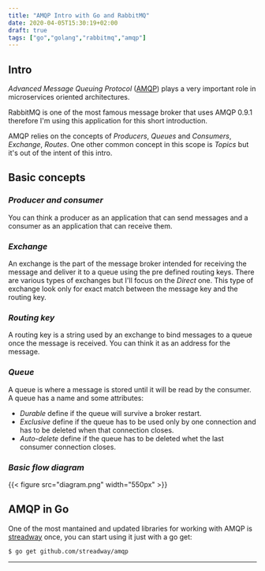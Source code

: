 ```yaml
---
title: "AMQP Intro with Go and RabbitMQ"
date: 2020-04-05T15:30:19+02:00
draft: true
tags: ["go","golang","rabbitmq","amqp"]
---
```


Intro
---

*Advanced Message Queuing Protocol*  ([AMQP](https://en.wikipedia.org/wiki/Advanced_Message_Queuing_Protocol)) plays a very important role in microservices oriented architectures.

RabbitMQ is one of the most famous message broker that uses AMQP 0.9.1 therefore I'm using this application for this short introduction.

AMQP relies on the concepts of  *Producers*, *Queues* and *Consumers*, *Exchange*, *Routes*. One other common concept in
 this scope is *Topics* but it's out of the intent of this intro.

Basic concepts
---

### *Producer and consumer*

You can think a producer as an application that can send messages and a consumer as an application that can receive them.

### *Exchange*

An exchange is the part of the message broker intended for receiving the message and deliver it to a queue using the pre defined routing keys.
There are various types of exchanges but I'll focus on the *Direct* one. This type of exchange look only for exact match between the message key and the routing key.

### *Routing key*

A routing key is a string used by an exchange to bind messages to a queue once the message is received.
You can think it as an address for the message.

### *Queue*

A queue is where a message is stored until it will be read by the consumer. A queue has a name and some attributes:
- *Durable* define if the queue will survive a broker restart.
- *Exclusive* define if the queue has to be used only by one connection and has to be deleted when that connection closes.
- *Auto-delete* define if the queue has to be deleted whet the last consumer connection closes.

### *Basic flow diagram*

{{< figure src="diagram.png" width="550px" >}}


AMQP in Go
---
One of the most mantained and updated libraries for working with 
AMQP is [streadway](https://github.com/streadway/amqp) once, you can start using it 
 just with a go get:
 ```shell script
$ go get github.com/streadway/amqp
``` 
---
